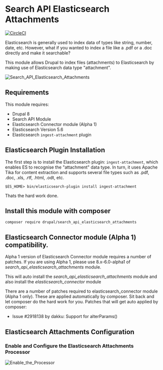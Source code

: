# Search API Elasticsearch Attachments
[![CircleCI](https://circleci.com/gh/dakkusingh/search_api_elasticsearch_attachments.svg?style=svg)](https://circleci.com/gh/dakkusingh/search_api_elasticsearch_attachments)

Elasticsearch is generally used to index data of types like string,
number, date, etc.
However, what if you wanted to index a file like a .pdf or a .doc
directly and make it searchable?

This module allows Drupal to index files (attachments) to Elasticsearch by
making use of Elasticsearch data type "attachment".

![Search_API_Elasticsearch_Attachments](https://www.drupal.org/files/search_api_elasticsearch_attachments.jpg)

## Requirements
This module requires:
* Drupal 8
* Search API Module
* Elasticsearch Connector module (Alpha 1)
* Elasticsearch Version 5.6
* Elasticsearch `ingest-attachment` plugin

## Elasticsearch Plugin Installation
The first step is to install the Elasticsearch plugin: `ingest-attachment`,
which enables ES to recognise the "attachment" data type. In turn, it uses
Apache Tika for content extraction and supports several file types such as
.pdf, .doc, .xls, .rtf, .html, .odt, etc.

```
$ES_HOME> bin/elasticsearch-plugin install ingest-attachment
```
Thats the hard work done.

## Install this module with composer
```
composer require drupal/search_api_elasticsearch_attachments
```

## Elasticsearch Connector module (Alpha 1) compatibility.
Alpha 1 version of Elasticsearch Connector module requires a number of patches.
If you are using Alpha 1, please use 8.x-6.0-alpha1 of
*search_api_elasticsearch_attachments* module.

This will auto install the *search_api_elasticsearch_attachments* module
and also install the *elasticsearch_connector* module

There are a number of patches required to elasticsearch_connector module
(Alpha 1 only). These are applied automatically by composer.
Sit back and let composer do the hard work for you. Patches that will
get auto applied by composer:
* Issue #2918138 by dakku: Support for alterParams()

## Elasticsearch Attachments Configuration
### Enable and Configure the Elasticsearch Attachments Processor
![Enable_the_Processor](https://www.drupal.org/files/Screen_Shot_2017-12-19_at_11_39_06_pm.jpg)
